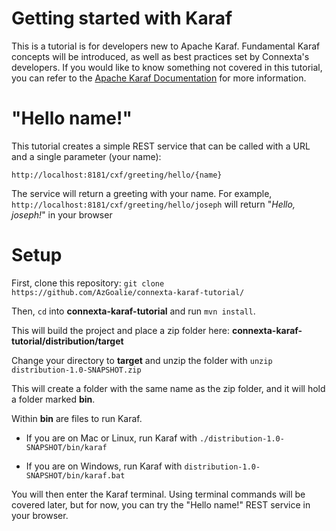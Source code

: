 # Getting started with Karaf
This is a tutorial is for developers new to Apache Karaf. Fundamental Karaf concepts will be introduced, as well
as best practices set by Connexta's developers. If you would like to know something not covered in this tutorial,
you can refer to the [Apache Karaf Documentation] for more information.

# "Hello name!"
This tutorial creates a simple REST service that can be called with a URL and a single parameter (your name): 

`http://localhost:8181/cxf/greeting/hello/{name}`

The service will return a greeting with your name.
For example, `http://localhost:8181/cxf/greeting/hello/joseph` will return "*Hello, joseph!*" in your browser

# Setup
First, clone this repository:
`git clone https://github.com/AzGoalie/connexta-karaf-tutorial/`

Then, `cd` into **connexta-karaf-tutorial** and run `mvn install`. 

This will build the project and place a zip folder here:
**connexta-karaf-tutorial/distribution/target**

Change your directory to **target** and unzip the folder with `unzip distribution-1.0-SNAPSHOT.zip`

This will create a folder with the same name as the zip folder, and it will hold a folder marked **bin**.

Within **bin** are files to run Karaf.

* If you are on Mac or Linux, run Karaf with `./distribution-1.0-SNAPSHOT/bin/karaf`

* If you are on Windows, run Karaf with `distribution-1.0-SNAPSHOT/bin/karaf.bat`

You will then enter the Karaf terminal. Using terminal commands will be covered later, but for now, you can try the 
"Hello name!" REST service in your browser.


[Apache Karaf Documentation]: <http://karaf.apache.org/manual/latest/>